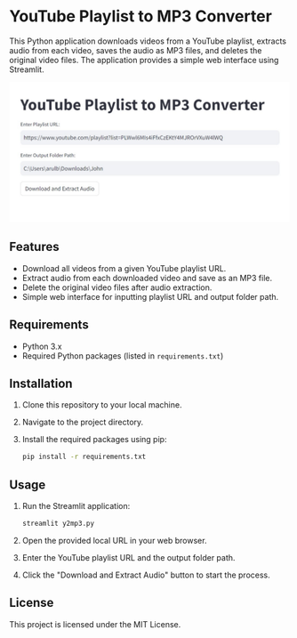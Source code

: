 # YouTube Playlist to MP3 Converter

This Python application downloads videos from a YouTube playlist, extracts audio from each video, saves the audio as MP3 files, and deletes the original video files. The application provides a simple web interface using Streamlit.

![alt text](https://github.com/arulbenjaminchandru/Youtube-to-MP3-converter/blob/main/application.jpg)

## Features

- Download all videos from a given YouTube playlist URL.
- Extract audio from each downloaded video and save as an MP3 file.
- Delete the original video files after audio extraction.
- Simple web interface for inputting playlist URL and output folder path.

## Requirements

- Python 3.x
- Required Python packages (listed in `requirements.txt`)

## Installation

1. Clone this repository to your local machine.
2. Navigate to the project directory.
3. Install the required packages using pip:

    ```bash
    pip install -r requirements.txt
    ```

## Usage

1. Run the Streamlit application:

    ```bash
    streamlit y2mp3.py
    ```

2. Open the provided local URL in your web browser.
3. Enter the YouTube playlist URL and the output folder path.
4. Click the "Download and Extract Audio" button to start the process.

## License

This project is licensed under the MIT License.
